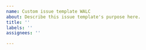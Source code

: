 ```yaml
---
name: Custom issue template WALC
about: Describe this issue template's purpose here.
title: ''
labels: ''
assignees: ''

---
```



